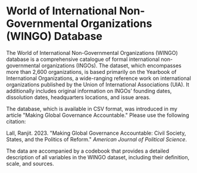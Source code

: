 # World of International Non-Governmental Organizations (WINGO) Database 

The World of International Non-Governmental Organizations (WINGO) database is a comprehensive catalogue of formal international non-governmental organizations (INGOs). The dataset, which encompasses more than 2,600 organizations, is based primarily on the Yearbook of International Organizations, a wide-ranging reference work on international organizations published by the Union of International Associations (UIA). It additionally includes original information on INGOs’ founding dates, dissolution dates, headquarters locations, and issue areas.

The database, which is available in CSV format, was introduced in my article "Making Global Governance Accountable." Please use the following citation:

Lall, Ranjit. 2023. "Making Global Governance Accountable: Civil Society, States, and the Politics of Reform." _American Journal of Political Science_.

The data are accompanied by a codebook that provides a detailed description of all variables in the WINGO dataset, including their definition, scale, and sources.
